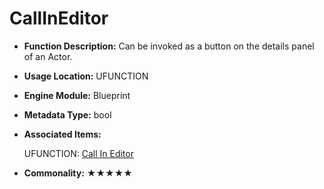 # CallInEditor

- **Function Description:** Can be invoked as a button on the details panel of an Actor.

- **Usage Location:** UFUNCTION

- **Engine Module:** Blueprint

- **Metadata Type:** bool

- **Associated Items:**

  UFUNCTION: [Call In Editor](../../Specifier/UFUNCTION/Blueprint/CallInEditor/CallInEditor.md)

- **Commonality:** ★★★★★